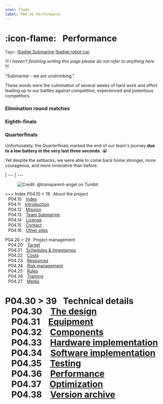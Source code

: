 ```yaml
---
icon: flame
label: P04.36⠀Performance
---
```

# :icon-flame:⠀Performance
`Tags:` [!badge Submarine](/projects/P04-submarine.md) [!badge robot-car]()

!!!
*I haven't finishing writing this page please do not refer to anything here*
!!!

"Submarine - we are unshrinking."

These words were the culmination of several weeks of hard work and effort leading up to our battles against competitive, experienced and potentious competitors.

### Elimination round matches

### Eighth-finals

### Quarterfinals

Unfortunately, the Quarterfinals marked the end of our team's journey **due to a low battery in the very last three seconds**. :sob: 

Yet despite the setbacks, we were able to come back home stronger, more courageous, and more innovative than before.

|
--- | ---


<figure>
    <img src="https://64.media.tumblr.com/d103eb823dce2842c673f409f036857b/tumblr_mzx9wrdwFa1snc5kxo1_1280.gifv" alt="Credit: @transparent-angel on Tumblr">
</figure>

=== Index
P04.10 > 19⠀About the project\
⠀P04.10 ⠀[Index](/projects/P04-submarine/P04-10-19-about-the-project/P04-10-index.md)\
⠀P04.11 ⠀[Introduction](/projects/P04-submarine/P04-10-19-about-the-project/P04-11-introduction.md)\
⠀P04.12 ⠀[Mission](/projects/P04-submarine/P04-10-19-about-the-project/P04-11-mission.md)\
⠀P04.13 ⠀[Team Submarine](/projects/P04-submarine/P04-10-19-about-the-project/P04-12-team-submarine.md)\
⠀P04.14 ⠀[License](/projects/P04-submarine/P04-10-19-about-the-project/P04-13-license.md)\
⠀P04.15 ⠀[Contact](/projects/P04-submarine/P04-10-19-about-the-project/P04-14-contact.md)\
⠀P04.16 ⠀[Other sites](/projects/P04-submarine/P04-10-19-about-the-project/P04-15-other-sites.md)

P04.20 > 29⠀Project management\
⠀P04.20 ⠀[Target](/projects/P04-submarine/P04-20-29-project-management/P04-20-target.md)\
⠀P04.21 ⠀[Schedules & timestamps](/projects/P04-submarine/P04-20-29-project-management/P04-21-schedules.md)\
⠀P04.22 ⠀[Costs](/projects/P04-submarine/P04-20-29-project-management/P04-22-costs.md)\
⠀P04.23 ⠀[Resources](/projects/P04-submarine/P04-20-29-project-management/P04-23-resources.md)\
⠀P04.24 ⠀[Risk management](/projects/P04-submarine/P04-20-29-project-management/P04-24-risks.md)\
⠀P04.25 ⠀[Rules](/projects/P04-submarine/P04-20-29-project-management/P04-25-rules.md)\
⠀P04.26 ⠀[Training](/projects/P04-submarine/P04-20-29-project-management/P04-26-training.md)\
⠀P04.27 ⠀[Media](/projects/P04-submarine/P04-20-29-project-management/P04-27-media.md)

P04.30 > 39⠀Technical details\
⠀P04.30 ⠀[The design](/projects/P04-submarine/P04-30-39-technical-details/P04-30-the-design.md)\
⠀P04.31 ⠀[Equipment](/projects/P04-submarine/P04-30-39-technical-details/P04-31-equipment.md)\
⠀P04.32 ⠀[Components](/projects/P04-submarine/P04-30-39-technical-details/P04-32-components.md)\
⠀P04.33 ⠀[Hardware implementation](/projects/P04-submarine/P04-30-39-technical-details/P04-33-hardware.md)\
⠀P04.34 ⠀[Software implementation](/projects/P04-submarine/P04-30-39-technical-details/P04-34-software.md)\
⠀P04.35 ⠀[Testing](/projects/P04-submarine/P04-30-39-technical-details/P04-35-testing.md)\
⠀P04.36 ⠀[Performance](/projects/P04-submarine/P04-30-39-technical-details/P04-36-performance.md)\
⠀P04.37 ⠀[Optimization](/projects/P04-submarine/P04-30-39-technical-details/P04-37-optimization.md)\
⠀P04.38 ⠀[Version archive](/projects/P04-submarine/P04-30-39-technical-details/P04-38-version-archive.md)
===